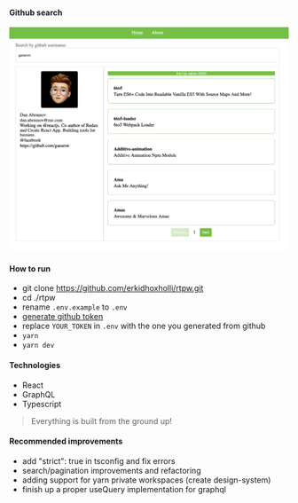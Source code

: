 #### Github search
![Preview image](docs/preview.png)

#### How to run

-   git clone https://github.com/erkidhoxholli/rtpw.git
-   cd ./rtpw
-   rename `.env.example` to `.env`
-   [generate github token](https://docs.github.com/en/github/authenticating-to-github/creating-a-personal-access-token)
-   replace `YOUR_TOKEN` in `.env` with the one you generated from github
-   `yarn`
-   `yarn dev`

#### Technologies
-   React 
-   GraphQL 
-   Typescript
> Everything is built from the ground up!

#### Recommended improvements
-   add "strict": true in tsconfig and fix errors
-   search/pagination improvements and refactoring
-   adding support for yarn private workspaces (create design-system)
-   finish up a proper useQuery implementation for graphql